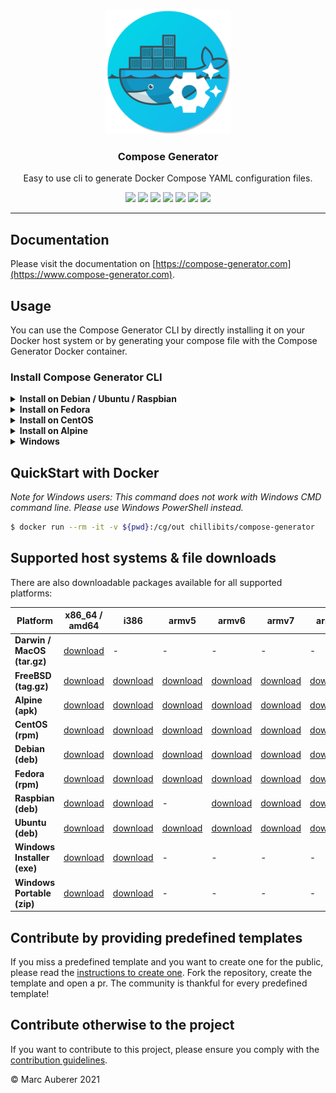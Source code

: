 <p align="center">
  <img alt="Compose Generator Logo" src="./docs/docs/static/avatar.png" height="200" />
  <h3 align="center">Compose Generator</h3>
  <p align="center">Easy to use cli to generate Docker Compose YAML configuration files.</p>
  <p align="center">
    <a target="_blank" href="https://github.com/compose-generator/compose-generator/releases/latest"><img src="https://img.shields.io/github/v/release/compose-generator/compose-generator?include_prereleases"></a>
    <a target="_blank" href="https://hub.docker.com/r/chillibits/compose-generator"><img src="https://img.shields.io/docker/pulls/chillibits/compose-generator"></a>
    <a target="_blank" href="./.github/workflows/ci.yml"><img src="https://github.com/compose-generator/compose-generator/workflows/Go%20CI/badge.svg"></a>
    <a target="_blank" href="./.github/workflows/codeql-analysis.yml"><img src="https://github.com/compose-generator/compose-generator/actions/workflows/codeql-analysis.yml/badge.svg"></a>
    <a target="_blank" href="https://goreportcard.com/report/github.com/compose-generator/compose-generator"><img src="https://goreportcard.com/badge/github.com/compose-generator/compose-generator"></a>
    <a target="_blank" href="https://makeapullrequest.com"><img src="https://img.shields.io/badge/PRs-welcome-brightgreen.svg"></a>
    <a target="_blank" href="./LICENSE.md"><img src="https://img.shields.io/github/license/compose-generator/compose-generator"></a>
  </p>
</p>

---

## Documentation
Please visit the documentation on [https://compose-generator.com](https://www.compose-generator.com).

## Usage
You can use the Compose Generator CLI by directly installing it on your Docker host system or by generating your compose file with the Compose Generator Docker container.

### Install Compose Generator CLI
<details><summary><b>Install on Debian / Ubuntu / Raspbian</b></summary>
<p>

### Install
```sh
$ sudo apt-get update
$ sudo apt-get install apt-transport-https ca-certificates curl \
    gnupg-agent software-properties-common lsb-release
$ curl -fsSL https://repo.chillibits.com/artifactory/debian/gpg | \
    sudo apt-key add -
$ sudo add-apt-repository "deb https://repo.chillibits.com/artifactory/debian \
    $(lsb_release -cs) main"
$ sudo sudo apt-get update
$ sudo apt-get install compose-generator
```
### Use
```sh
$ compose-generator
```

</p>
</details>

<details><summary><b>Install on Fedora</b></summary>
<p>

### Install
```sh
$ sudo dnf -y install dnf-plugins-core
$ sudo dnf config-manager --add-repo \
    https://repo.chillibits.com/artifactory/rpm/chillibits.repo
$ sudo dnf install compose-generator
```
### Use
```sh
$ compose-generator
```

</p>
</details>

<details><summary><b>Install on CentOS</b></summary>
<p>

### Install
```sh
$ sudo yum install -y yum-utils
$ sudo yum-config-manager --add-repo \
    https://repo.chillibits.com/artifactory/rpm/chillibits.repo
$ sudo yum install compose-generator
```
### Use
```sh
$ compose-generator
```

</p>
</details>

<details><summary><b>Install on Alpine</b></summary>
<p>

### Install
```sh
$ apk update
$ sh -c "echo 'https://repo.chillibits.com/artifactory/alpine/$(cat \
    /etc/os-release | grep VERSION_ID | cut -d "=" -f2 | cut -d "." \
    -f1,2)/main'" >> /etc/apk/repositories
$ wget -O /etc/apk/keys/alpine.rsa.pub \
    https://repo.chillibits.com/artifactory/alpine/alpine.rsa.pub
$ apk add compose-generator
```
If there occure any errors on the last step, please try the following instead
```sh
$ apk add compose-generator --allow-untrusted
```
### Use
```sh
$ compose-generator
```

</p>
</details>

<details><summary><b>Windows</b></summary>
<p>

### Install
Compose Generator gets distributed for Windows via the new Windows package manager called [winget](https://github.com/microsoft/winget-cli). In the future, winget will be available for download in the Microsoft Store. Currently, the easiest way to install winget is, to download it manually from GitHub. Visit the [installation instruction](https://github.com/microsoft/winget-cli#installing-the-client) from Microsoft. <br>
As soon as the Windows package manager is installed on your Windows machine, you can open powershell and execute this installation command: <br>
```sh
$ winget install ChilliBits.ComposeGenerator
```
After installing Compose Generator, you should restart your powershell instance to make it reload the available commands.
### Use
```sh
$ compose-generator
```
    
</p>
</details>

## QuickStart with Docker
*Note for Windows users: This command does not work with Windows CMD command line. Please use Windows PowerShell instead.*

```sh
$ docker run --rm -it -v ${pwd}:/cg/out chillibits/compose-generator
```

## Supported host systems & file downloads
There are also downloadable packages available for all supported platforms:

| **Platform**                | **x86_64 / amd64**                                                                     | **i386**                                                                             | **armv5**                                                                              | **armv6**                                                                              | **armv7**                                                                              | **arm64**                                                                              |
|-----------------------------|----------------------------------------------------------------------------------------|--------------------------------------------------------------------------------------|----------------------------------------------------------------------------------------|----------------------------------------------------------------------------------------|----------------------------------------------------------------------------------------|----------------------------------------------------------------------------------------|
| **Darwin / MacOS (tar.gz)** | [download](../../releases/download/0.4.0/compose-generator_0.4.0_darwin_amd64.tar.gz)  | -                                                                                    | -                                                                                      | -                                                                                      | -                                                                                      | -                                                                                      |
| **FreeBSD (tag.gz)**        | [download](../../releases/download/0.4.0/compose-generator_0.4.0_freebsd_amd64.tar.gz) | [download](../../releases/download/0.4.0/compose-generator_0.4.0_freebsd_386.tar.gz) | [download](../../releases/download/0.4.0/compose-generator_0.4.0_freebsd_armv5.tar.gz) | [download](../../releases/download/0.4.0/compose-generator_0.4.0_freebsd_armv6.tar.gz) | [download](../../releases/download/0.4.0/compose-generator_0.4.0_freebsd_armv7.tar.gz) | [download](../../releases/download/0.4.0/compose-generator_0.4.0_freebsd_arm64.tar.gz) |
| **Alpine (apk)**            | [download](../../releases/download/0.4.0/compose-generator_0.4.0_linux_amd64.apk)      | [download](../../releases/download/0.4.0/compose-generator_0.4.0_linux_386.apk)      | [download](../../releases/download/0.4.0/compose-generator_0.4.0_linux_armv5.apk)      | [download](../../releases/download/0.4.0/compose-generator_0.4.0_linux_armv6.apk)      | [download](../../releases/download/0.4.0/compose-generator_0.4.0_linux_armv7.apk)      | [download](../../releases/download/0.4.0/compose-generator_0.4.0_linux_arm64.apk)      |
| **CentOS (rpm)**            | [download](../../releases/download/0.4.0/compose-generator_0.4.0_linux_amd64.rpm)      | [download](../../releases/download/0.4.0/compose-generator_0.4.0_linux_386.rpm)      | [download](../../releases/download/0.4.0/compose-generator_0.4.0_linux_armv5.rpm)      | [download](../../releases/download/0.4.0/compose-generator_0.4.0_linux_armv6.rpm)      | [download](../../releases/download/0.4.0/compose-generator_0.4.0_linux_armv7.rpm)      | [download](../../releases/download/0.4.0/compose-generator_0.4.0_linux_arm64.rpm)      |
| **Debian (deb)**            | [download](../../releases/download/0.4.0/compose-generator_0.4.0_linux_amd64.deb)      | [download](../../releases/download/0.4.0/compose-generator_0.4.0_linux_386.deb)      | [download](../../releases/download/0.4.0/compose-generator_0.4.0_linux_armv5.deb)      | [download](../../releases/download/0.4.0/compose-generator_0.4.0_linux_armv6.deb)      | [download](../../releases/download/0.4.0/compose-generator_0.4.0_linux_armv7.deb)      | [download](../../releases/download/0.4.0/compose-generator_0.4.0_linux_arm64.deb)      |
| **Fedora (rpm)**            | [download](../../releases/download/0.4.0/compose-generator_0.4.0_linux_amd64.rpm)      | [download](../../releases/download/0.4.0/compose-generator_0.4.0_linux_386.rpm)      | [download](../../releases/download/0.4.0/compose-generator_0.4.0_linux_armv5.rpm)      | [download](../../releases/download/0.4.0/compose-generator_0.4.0_linux_armv6.rpm)      | [download](../../releases/download/0.4.0/compose-generator_0.4.0_linux_armv7.rpm)      | [download](../../releases/download/0.4.0/compose-generator_0.4.0_linux_arm64.rpm)      |
| **Raspbian (deb)**          | [download](../../releases/download/0.4.0/compose-generator_0.4.0_linux_amd64.deb)      | [download](../../releases/download/0.4.0/compose-generator_0.4.0_linux_386.deb)      | -                                                                                      | [download](../../releases/download/0.4.0/compose-generator_0.4.0_linux_armv6.deb)      | [download](../../releases/download/0.4.0/compose-generator_0.4.0_linux_armv7.deb)      | [download](../../releases/download/0.4.0/compose-generator_0.4.0_linux_arm64.deb)      |
| **Ubuntu (deb)**            | [download](../../releases/download/0.4.0/compose-generator_0.4.0_linux_amd64.deb)      | [download](../../releases/download/0.4.0/compose-generator_0.4.0_linux_386.deb)      | [download](../../releases/download/0.4.0/compose-generator_0.4.0_linux_armv5.deb)      | [download](../../releases/download/0.4.0/compose-generator_0.4.0_linux_armv6.deb)      | [download](../../releases/download/0.4.0/compose-generator_0.4.0_linux_armv7.deb)      | [download](../../releases/download/0.4.0/compose-generator_0.4.0_linux_arm64.deb)      |
| **Windows Installer (exe)** | [download](../../releases/download/0.4.0/ComposeGenerator_0.4.0_x64_Setup.exe)         | [download](../../releases/download/0.4.0/ComposeGenerator_0.4.0_x86_Setup.exe)       | -                                                                                      | -                                                                                      | -                                                                                      | -                                                                                      |
| **Windows Portable (zip)**  | [download](../../releases/download/0.4.0/compose-generator_0.4.0_windows_amd64.zip)    | [download](../../releases/download/0.4.0/compose-generator_0.4.0_windows_386.zip)    | -                                                                                      | -                                                                                      | -                                                                                      | -                                                                                      |

## Contribute by providing predefined templates
If you miss a predefined template and you want to create one for the public, please read the [instructions to create one](./predefined-services/README.md). Fork the repository, create the template and open a pr.
The community is thankful for every predefined template!

## Contribute otherwise to the project
If you want to contribute to this project, please ensure you comply with the [contribution guidelines](CONTRIBUTING.md).

© Marc Auberer 2021